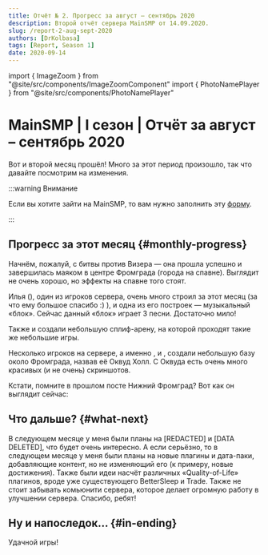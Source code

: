 ```yaml
---
title: Отчёт № 2. Прогресс за август – сентябрь 2020
description: Второй отчёт сервера MainSMP от 14.09.2020.
slug: /report-2-aug-sept-2020
authors: [DrKolbasa]
tags: [Report, Season 1]
date: 2020-09-14
---
```


import { ImageZoom } from "@site/src/components/ImageZoomComponent"
import { PhotoNamePlayer } from "@site/src/components/PhotoNamePlayer"

# MainSMP | I сезон | Отчёт за август – сентябрь 2020

Вот и второй месяц прошёл! Много за этот период произошло, так что давайте посмотрим на изменения.

<!-- truncate -->


:::warning Внимание

Если вы хотите зайти на MainSMP, то вам нужно заполнить эту [форму](https://docs.google.com/forms/d/e/1FAIpQLSd439lToKD3iWyeyhokr8FDmnviJtvespjAiwM_0_tl2tLbHw/viewform).

:::

## Прогресс за этот месяц {#monthly-progress}

<ImageZoom
  src="/img/reports/report-2-aug-sept-2020/rep2-pic1-fromgrad-beacon.png"
  alt="Маяк в центре Фромграда"
/>

Начнём, пожалуй, с битвы против Визера — она прошла успешно и завершилась маяком в центре Фромграда (города на спавне). Выглядит не очень хорошо, но эффекты на спавне того стоят.

<ImageZoom
  src="/img/reports/report-2-aug-sept-2020/rep2-pic2-muzikalnij-blok-ilya-spb-splif-arena.png"
  alt="Музыкальный блок игрока ilya_spb и сплиф-арена во Фромграде"
/>

Илья (<PhotoNamePlayer nickname="ilya_spb"/>), один из игроков сервера, очень много строил за этот месяц (за что ему большое спасибо :) ), и одна из его построек — музыкальный «блок». Сейчас данный «блок» играет 3 песни. Достаточно мило!

Также <PhotoNamePlayer nickname="rydyk777"/> и <PhotoNamePlayer nickname="Flammablelion"/> создали небольшую сплиф-арену, на которой проходят такие же небольшие игры.

<ImageZoom
  src="/img/reports/report-2-aug-sept-2020/rep2-pic3-ledenaya-doroga-v-nezere.png"
  alt="Ледяная дорога в Незере"
/>

<ImageZoom
  src="/img/reports/report-2-aug-sept-2020/rep2-pic4-spawn-v-ende.png"
  alt="Спавн в Энде"
/>

<ImageZoom
  src="/img/reports/report-2-aug-sept-2020/rep2-pic5-okvud-holl-1.png"
  alt="Скриншот № 1 Оквуд Холла возле Фромграда"
/>

Несколько игроков на сервере, а именно <PhotoNamePlayer nickname="rydyk777"/>, <PhotoNamePlayer nickname="FouRAMe"/> и <PhotoNamePlayer nickname="ilya_spb"/>, создали небольшую базу около Фромграда, назвав её Оквуд Холл. С Оквуда есть очень много красивых (и не очень) скриншотов.

<ImageZoom
  src="/img/reports/report-2-aug-sept-2020/rep2-pic6-okvud-holl-2.png"
  alt="Скриншот № 2 Оквуд Холла возле Фромграда"
/>

<ImageZoom
  src="/img/reports/report-2-aug-sept-2020/rep2-pic7-okvud-holl-3.png"
  alt="Скриншот № 3 Оквуд Холла возле Фромграда"
/>

<ImageZoom
  src="/img/reports/report-2-aug-sept-2020/rep2-pic8-okvud-holl-4.png"
  alt="Скриншот № 4 Оквуд Холла возле Фромграда"
/>

Кстати, помните в прошлом посте Нижний Фромград? Вот как он выглядит сейчас:

<ImageZoom
  src="/img/reports/report-2-aug-sept-2020/rep2-pic9-nizhnij-hab-nezera.png"
  alt="Скриншот № 4 Оквуд Холла возле Фромграда"
/>

## Что дальше? {#what-next}

В следующем месяце у меня были планы на [REDACTED] и [DATA DELETED], что будет очень интересно. А если серьёзно, то в следующем месяце у меня были планы на новые плагины и дата-паки, добавляющие контент, но не изменяющий его (к примеру, новые достижения). Также были идеи насчёт различных «Quality-of-Life» плагинов, вроде уже существующего BetterSleep и Trade. Также не стоит забывать комьюнити сервера, которое делает огромную работу в улучшении сервера. Спасибо, ребят! 

## Ну и напоследок... {#in-ending}
Удачной игры!